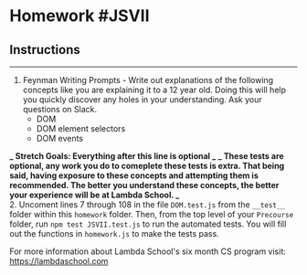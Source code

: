 # Homework #JSVII

## Instructions

---

1. Feynman Writing Prompts - Write out explanations of the following concepts like you are explaining it to a 12 year old. Doing this will help you quickly discover any holes in your understanding. Ask your questions on Slack.
   - DOM
   - DOM element selectors
   - DOM events

**_ Stretch Goals: Everything after this line is optional _**
**_ These tests are optional, any work you do to comeplete these tests is extra. That being said, having exposure to these concepts and attempting them is recommended. The better you understand these concepts, the better your experience will be at Lambda School. _**  
2. Uncoment lines 7 through 108 in the file `DOM.test.js` from the `__test__` folder within this `homework` folder. Then, from the top level of your `Precourse` folder, run `npm test JSVII.test.js` to run the automated tests. You will fill out the functions in `homework.js` to make the tests pass.

For more information about Lambda School's six month CS program visit: https://lambdaschool.com
